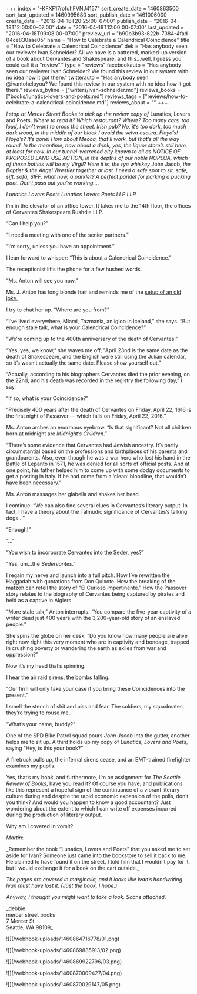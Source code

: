 +++
index = "-KFXF17rofuhFVNJ4157"
sort_create_date = 1460863500
sort_last_updated = 1460995680
sort_publish_date = 1461006000
create_date = "2016-04-16T20:25:00-07:00"
publish_date = "2016-04-18T12:00:00-07:00"
date = "2016-04-18T12:00:00-07:00"
last_updated = "2016-04-18T09:08:00-07:00"
preview_url = "b90b3b93-822b-7384-4fad-04ce830aae05"
name = "How to Celebrate a Calendrical Coincidence"
title = "How to Celebrate a Calendrical Coincidence"
dek = "Has anybody seen our reviewer Ivan Schneider? All we have is a battered, marked-up version of a book about Cervantes and Shakespeare, and this...well, I guess you could call it a \"review\"."
type = "reviews"
facebookauto = "Has anybody seen our reviewer Ivan Schneider? We found this review in our system with no idea how it got there."
twitterauto = "Has anybody seen @ivantohelpyou? We found this review in our system with no idea how it got there."
reviews_byline = ["writers/ivan-schneider.md"]
reviews_books = ["books/lunatics-lovers-and-poets.md"]
reviews_tags = ["reviews/how-to-celebrate-a-calendrical-coincidence.md"]
reviews_about = ""
+++

_I stop at Mercer Street Books to pick up the review copy of_ Lunatics, Lovers and Poets. _Where to read it? Which restaurant? Where? Too many cars, too loud, I don’t want to cross the street. Irish pub? No, it’s too dark, too much dark wood, in the middle of our block I avoid the selva oscura. Floyd’s! Floyd’s? It’s gone! How about Mecca, that’ll work, but that’s all the way round. In the meantime, how about a drink, yes, the liquor store’s still here, at least for now. In our tunnel-warrened city known to all as NOTICE OF PROPOSED LAND USE ACTION, in the depths of our noble NOPLUA, which of these bottles will be my Virgil? Here it is, the rye whiskey_ John Jacob, _the Baptist & the Angel Wrestler together at last. I need a safe spot to sit, safe, sift, sofa, SIFF, what now, a parklet? A perfect parklet for parking a pucking poet. Don’t pass out you’re working…._ 

_Lunatics Lovers Poets_ _Lunatics Lovers Poets_ 
_LLP LLP_


I’m in the elevator of an office tower. It takes me to the 14th floor, the offices of Cervantes Shakespeare Rushdie LLP. 

“Can I help you?”

“I need a meeting with one of the senior partners.”

“I’m sorry, unless you have an appointment.”

I lean forward to whisper: “This is about a Calendrical Coincidence.”

The receptionist lifts the phone for a few hushed words. 

“Ms. Anton will see you now.”

Ms. J. Anton has long blonde hair and reminds me of the [setup of an old joke.](http://www.vanityfair.com/news/1990/12/martin-amis-on-salman-rushdie "Martin Amis on Salman Rushdie’s Life as the Invisible Man | Vanity Fair")

I try to chat her up. “Where are you from?”

“I’ve lived everywhere, Miami, Tazmania, an igloo in Iceland,” she says. “But enough stale talk, what is your Calendrical Coincidence?”

“We’re coming up to the 400th anniversary of the death of Cervantes.”

“Yes, yes, we know,” she waves me off, "April 23nd is the same date as the death of Shakespeare, and the English were still using the Julian calendar, so it’s wasn’t actually the same date. Please show yourself out.”

“Actually, according to his biographers Cervantes died the prior evening, on the 22nd, and his death was recorded in the registry the following day,” I say. 

“If so, what is your Coincidence?”

“Precisely 400 years after the death of Cervantes on Friday, April 22, 1616 is the first night of Passover — which falls on Friday, April 22, 2016.”

Ms. Anton arches an enormous eyebrow. “Is that significant? Not all children born at midnight are _Midnight’s Children_.”

“There’s some evidence that Cervantes had Jewish ancestry. It’s partly circumstantial based on the professions and birthplaces of his parents and grandparents. Also, even though he was a war hero who lost his hand in the Battle of Lepanto in 1571, he was denied for all sorts of official posts. And at one point, his father helped him to come up with some dodgy documents to get a posting in Italy. If he had come from a ‘clean’ bloodline, that wouldn’t have been necessary.”

Ms. Anton massages her glabella and shakes her head. 

I continue: “We can also find several clues in Cervantes’s literary output. In fact, I have a theory about the Talmudic significance of Cervantes’s talking dogs…”

“Enough!” 

“…”

“You wish to incorporate Cervantes into the Seder, yes?”

“Yes, um…the _Sedervantes_.”

I regain my nerve and launch into a full pitch. How I’ve rewritten the Haggadah with quotations from Don Quixote. How the breaking of the matzoh can retell the story of “El Curioso impertinente.” How the Passover story relates to the biography of Cervantes being captured by pirates and held as a captive in Algiers. 

“More stale talk,” Anton interrupts. “You compare the five-year captivity of a writer dead just 400 years with the 3,200-year-old story of an enslaved people.”

She spins the globe on her desk. “Do you know how many people are alive right now right this very moment who are in captivity and bondage, trapped in crushing poverty or wandering the earth as exiles from war and oppression?”

Now it’s my head that’s spinning. 

I hear the air raid sirens, the bombs falling. 

“Our firm will only take your case if you bring these Coincidences into the present.”

I smell the stench of shit and piss and fear. The soldiers, my squadmates, they’re trying to rouse me. 

“What’s your name, buddy?”

One of the SPD Bike Patrol squad pours _John Jacob_ into the gutter, another helps me to sit up. A third holds up my copy of _Lunatics, Lovers and Poets_, saying “Hey, is this your book?” 

A firetruck pulls up, the infernal sirens cease, and an EMT-trained firefighter examines my pupils.

Yes, that’s my book, and furthermore, I’m on assignment for _The Seattle Review of Books_, have you read it? Of course you have, and publications like this represent a hopeful sign of the continuance of a vibrant literary culture during and despite the rapid economic expansion of the polis, don’t you think? And would you happen to know a good accountant? Just wondering about the extent to which I can write off expenses incurred during the production of literary output. 

Why am I covered in vomit? 

<div class="break"></div>

_Martin_:

<p class="noindent">_Remember the book “Lunatics, Lovers and Poets” that you asked me to set aside for Ivan? Someone just came into the bookstore to sell it back to me. He claimed to have found it on the street. I told him that I wouldn’t pay for it, but I would exchange it for a book on the cart outside._</p> 

_The pages are covered in marginalia, and it looks like Ivan’s handwriting. Ivan must have lost it. (Just the book, I hope.)_

_Anyway, I thought you might want to take a look. Scans attached_.

<p class="noindent">_debbie<br>
mercer street books<br>
7 Mercer St<br>
Seattle, WA 98109_</p>

<p class="image">![](/webhook-uploads/1460864716778/01.png)</p>
<p class="image">![](/webhook-uploads/1460869885913/02.png)</p>
<p class="image">![](/webhook-uploads/1460869922796/03.png)</p>
<p class="image">![](/webhook-uploads/1460870009427/04.png)</p>
<p class="image">![](/webhook-uploads/1460870029147/05.png)</p>
